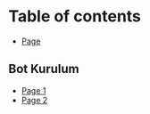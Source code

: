 # Table of contents

* [Page](README.md)

## Bot Kurulum <a href="#botkurulum" id="botkurulum"></a>

* [Page 1](botkurulum/page-1.md)
* [Page 2](botkurulum/page-2.md)
